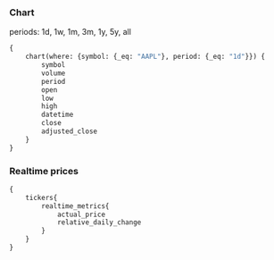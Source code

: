 ### Chart

periods: 1d, 1w, 1m, 3m, 1y, 5y, all

```GraphQL
{
    chart(where: {symbol: {_eq: "AAPL"}, period: {_eq: "1d"}}) {
        symbol
        volume
        period
        open
        low
        high
        datetime
        close
        adjusted_close
    }
}
```

### Realtime prices

```graphql
{
    tickers{
        realtime_metrics{
            actual_price
            relative_daily_change
        }
    }
}
```
